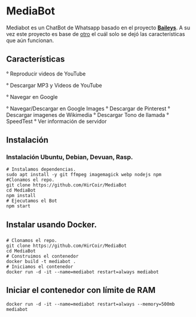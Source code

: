# MediaBot

Mediabot es un ChatBot de Whatsapp  basado en el proyecto  **[Baileys](https://github.com/adiwajshing/Baileys)**.  A su vez este proyecto es base de [otro](https://github.com/DikaArdnt/Hisoka-Morou) el cuál solo se dejó las características que aún funcionan.
## Características
° Reproducir videos de YouTube

° Descargar MP3 y Videos de YouTube

° Navegar en Google

° Navegar/Descargar en Google Images
° Descargar de Pinterest
° Descargar imagenes de Wikimedia
° Descargar Tono de llamada
° SpeedTest
° Ver información de servidor

## Instalación
### Instalación Ubuntu, Debian, Devuan, Rasp.

    # Instalamos dependencias.
    sudo apt install -y git ffmpeg imagemagick webp nodejs npm
    #Clonamos el repo.
    git clone https://github.com/HirCoir/MediaBot
    cd MediaBot
    npm install
    # Ejecutamos el Bot
    npm start
## Instalar usando Docker.
### 

    # Clonamos el repo.
    git clone https://github.com/HirCoir/MediaBot
    cd MediaBot
    # Construimos el contenedor
    docker build -t mediabot .
    # Iniciamos el contenedor
    docker run -d -it --name=mediabot restart=always mediabot
## Iniciar el contenedor con límite de RAM

    docker run -d -it --name=mediabot restart=always --memory=500mb mediabot
